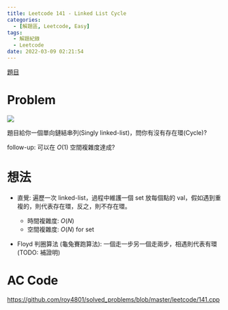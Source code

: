 ```yaml
---
title: Leetcode 141 - Linked List Cycle
categories:
  - [解題區, Leetcode, Easy]
tags:
  - 解題紀錄
  - Leetcode
date: 2022-03-09 02:21:54
---
```


[題目](https://leetcode.com/problems/linked-list-cycle/)

# Problem

![](https://i.imgur.com/nqGryLZ.png)

題目給你一個單向鏈結串列(Singly linked-list)，問你有沒有存在環(Cycle)?

follow-up: 可以在 $O(1)$ 空間複雜度達成?

# 想法

- 直覺: 遍歷一次 linked-list，過程中維護一個 set 放每個點的 val，假如遇到重複的，則代表存在環，反之，則不存在環。
  - 時間複雜度: $O(N)$
  - 空間複雜度: $O(N)$ for set

- Floyd 判圈算法 (龜兔賽跑算法): 一個走一步另一個走兩步，相遇則代表有環 (TODO: 補證明)

# AC Code

<https://github.com/roy4801/solved_problems/blob/master/leetcode/141.cpp>
